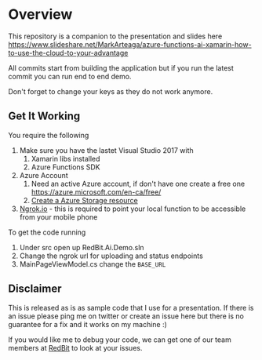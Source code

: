# Overview

This repository is a companion to the presentation and slides here https://www.slideshare.net/MarkArteaga/azure-functions-ai-xamarin-how-to-use-the-cloud-to-your-advantage

All commits start from building the application but if you run the latest commit you can run end to end demo.

Don't forget to change your keys as they do not work anymore.

## Get It Working

You require the following

1. Make sure you have the lastet Visual Studio 2017 with 
   1. Xamarin libs installed
   2. Azure Functions SDK
2. Azure Account
   1. Need an active Azure account, if don't have one create a free one https://azure.microsoft.com/en-ca/free/
   2. [Create a Azure Storage resource](https://docs.microsoft.com/en-us/azure/storage/common/storage-create-storage-account)
3. [Ngrok.io](Ngrok.io) - this is required to point your local function to be accessible from your mobile phone

To get the code running

1. Under src open up RedBit.Ai.Demo.sln
2. Change the ngrok url for uploading and status endpoints
4. MainPageViewModel.cs change the `BASE_URL`

## Disclaimer

This is released as is as sample code that I use for a presentation. If there is an issue please ping me on twitter or create an issue here but there is no guarantee for a fix and it works on my machine :)

If you would like me to debug your code, we can get one of our team members at [RedBit](http://www.redbitdev.com) to look at your issues.
